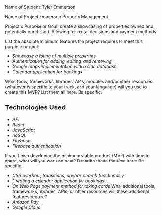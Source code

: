 Name of Student: Tyler Emmerson

Name of Project:Emmerson Property Management

Project's Purpose or Goal: create a showcasing of properties owned and potentially purchased. Allowing for rental decisions and payment methods.

List the absolute minimum features the project requires to meet this purpose or goal:
* _Showcase a listing of multiple properties_
* _Authentication for adding, editing, and removing_
* _Google maps implementation with a side database_
* _Calendar application for bookings_

What tools, frameworks, libraries, APIs, modules and/or other resources (whatever is specific to your track, and your language) will you use to create this MVP? List them all here. Be specific.
## Technologies Used

* _API_
* _React_
* _JavaScript_
* _noSQL_
* _Firebase_
* _Firebase authentication_

If you finish developing the minimum viable product (MVP) with time to spare, what will you work on next? Describe these features here: Be specific.
* _CSS overhaul, transitions, navbar, search functionality_
* _Creating a calendar application for bookings_
* _On Web Page payment method for taking cards_
What additional tools, frameworks, libraries, APIs, or other resources will these additional features require?
* _Amazon Pay_
* _Google Cloud_